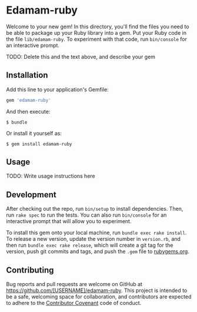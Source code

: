 # Edamam-ruby

Welcome to your new gem! In this directory, you'll find the files you need to be able to package up your Ruby library into a gem. Put your Ruby code in the file `lib/edamam-ruby`. To experiment with that code, run `bin/console` for an interactive prompt.

TODO: Delete this and the text above, and describe your gem

## Installation

Add this line to your application's Gemfile:

```ruby
gem 'edamam-ruby'
```

And then execute:

    $ bundle

Or install it yourself as:

    $ gem install edamam-ruby

## Usage

TODO: Write usage instructions here

## Development

After checking out the repo, run `bin/setup` to install dependencies. Then, run `rake spec` to run the tests. You can also run `bin/console` for an interactive prompt that will allow you to experiment.

To install this gem onto your local machine, run `bundle exec rake install`. To release a new version, update the version number in `version.rb`, and then run `bundle exec rake release`, which will create a git tag for the version, push git commits and tags, and push the `.gem` file to [rubygems.org](https://rubygems.org).

## Contributing

Bug reports and pull requests are welcome on GitHub at https://github.com/[USERNAME]/edamam-ruby. This project is intended to be a safe, welcoming space for collaboration, and contributors are expected to adhere to the [Contributor Covenant](http://contributor-covenant.org) code of conduct.
